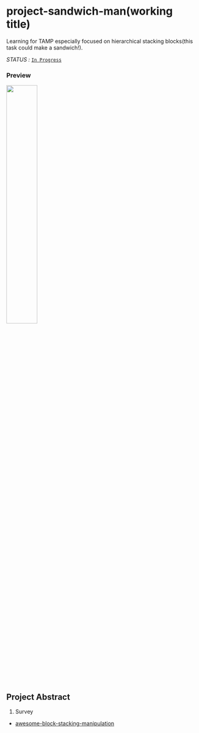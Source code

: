 # project-sandwich-man(working title)

Learning for TAMP especially focused on hierarchical stacking blocks(this task could make a sandwich!).



*STATUS :* [`In Progress`](https://github.com/ropiens/project-sandwich-man/projects/1)

### Preview
<img src = "https://user-images.githubusercontent.com/26274945/129780329-1aada415-089c-47a1-b79b-33e564b0d804.png" width="40%">

## Project Abstract
1. Survey
  - [awesome-block-stacking-manipulation](https://github.com/ropiens/awesome-block-stacking-manipulation)
